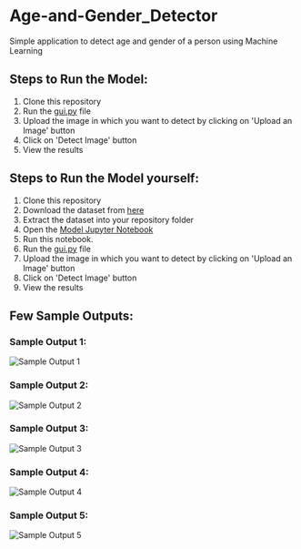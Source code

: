 # Age-and-Gender_Detector
Simple application to detect age and gender of a person using Machine Learning

## Steps to Run the Model:
1. Clone this repository
2. Run the [gui.py](https://github.com/natarajaiml/NullClass-Assignment-Project/blob/main/Age%20And%20Gender%20Detector/gui.py) file
3. Upload the image in which you want to detect by clicking on 'Upload an Image' button
4. Click on 'Detect Image' button
5. View the results

## Steps to Run the Model yourself:
1. Clone this repository
2. Download the dataset from [here](https://www.kaggle.com/datasets/jangedoo/utkface-new)
3. Extract the dataset into your repository folder
4. Open the [Model Jupyter Notebook](https://github.com/natarajaiml/NullClass-Assignment-Project/blob/main/Age%20And%20Gender%20Detector/Model.ipynb)
5. Run this notebook.
6. Run the [gui.py](https://github.com/natarajaiml/NullClass-Assignment-Project/blob/main/Age%20And%20Gender%20Detector/gui.py) file
7. Upload the image in which you want to detect by clicking on 'Upload an Image' button
8. Click on 'Detect Image' button
9. View the results

## Few Sample Outputs:
### Sample Output 1:
![Sample Output 1](https://github.com/natarajaiml/NullClass-Assignment-Project/blob/main/Age%20And%20Gender%20Detector/Sample_Output1.PNG)
### Sample Output 2:
![Sample Output 2](https://github.com/natarajaiml/NullClass-Assignment-Project/blob/main/Age%20And%20Gender%20Detector/Sample_Output2.PNG)
### Sample Output 3:
![Sample Output 3](https://github.com/natarajaiml/NullClass-Assignment-Project/blob/main/Age%20And%20Gender%20Detector/Sample_Output3.PNG)
### Sample Output 4:
![Sample Output 4](https://github.com/natarajaiml/NullClass-Assignment-Project/blob/main/Age%20And%20Gender%20Detector/Sample_Output4.PNG)
### Sample Output 5:
![Sample Output 5](https://github.com/natarajaiml/NullClass-Assignment-Project/blob/main/Age%20And%20Gender%20Detector/Sample_Output5.PNG)
